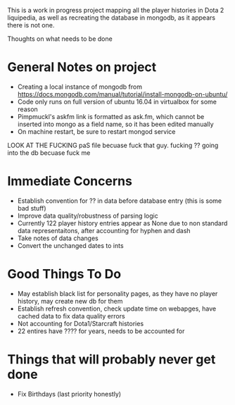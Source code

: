 This is a work in progress project mapping all the player histories in Dota 2 liquipedia, as well as recreating the database in mongodb, as it appears there is not one.

Thoughts on what needs to be done

 # General Notes on project
 - Creating a local instance of mongodb from https://docs.mongodb.com/manual/tutorial/install-mongodb-on-ubuntu/
 - Code only runs on full version of ubuntu 16.04 in virtualbox for some reason
 - Pimpmuckl's askfm link is formatted as ask.fm, which cannot be inserted into mongo as a field name, so it has been edited manually
 - On machine restart, be sure to restart mongod service

 LOOK AT THE FUCKING paS file becuase fuck that guy. fucking ?? going into the db becuase fuck me

 # Immediate Concerns 
 - Establish convention for ?? in data before database entry (this is some bad stuff)
 - Improve data quality/robustness of parsing logic
  - Currently 122 player history entries appear as None due to non standard data representaitons, after accounting for hyphen and dash
  - Take notes of data changes
 - Convert the unchanged dates to ints

 # Good Things To Do
 - May establish black list for personality pages, as they have no player history, may create new db for them
 - Establish refresh convention, check update time on webapges, have cached data to fix data quality errors
 - Not accounting for Dota1/Starcraft histories
 - 22 entires have ???? for years, needs to be accounted for

 # Things that will probably never get done
 - Fix Birthdays (last priority honestly)

